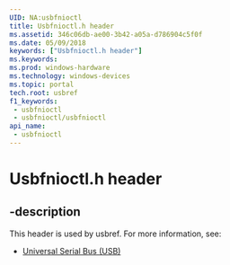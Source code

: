 ```yaml
---
UID: NA:usbfnioctl
title: Usbfnioctl.h header
ms.assetid: 346c06db-ae00-3b42-a05a-d786904c5f0f
ms.date: 05/09/2018
keywords: ["Usbfnioctl.h header"]
ms.keywords: 
ms.prod: windows-hardware
ms.technology: windows-devices
ms.topic: portal
tech.root: usbref
f1_keywords:
 - usbfnioctl
 - usbfnioctl/usbfnioctl
api_name:
 - usbfnioctl
---
```


# Usbfnioctl.h header


## -description

This header is used by usbref. For more information, see:

- [Universal Serial Bus (USB)](../_usbref/index.md)

